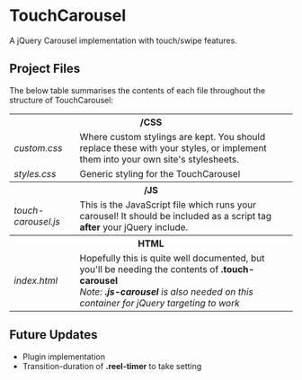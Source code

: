 TouchCarousel
============

A jQuery Carousel implementation with touch/swipe features.


Project Files
-------------

The below table summarises the contents of each file throughout the structure of TouchCarousel:

<table>
  <tr>
    <th colspan=2>/CSS</th>
  </tr>
  <tr>
    <td>
      <em>custom.css</em>
    </td>
    <td>
      Where custom stylings are kept. You should replace these with
      your styles, or implement them into your own site's stylesheets.
    </td>
  </tr>
  <tr>
    <td>
      <em>styles.css</em>
    </td>
    <td>
      Generic styling for the TouchCarousel
    </td>
  </tr>


  <tr>
    <th colspan=2>/JS</th>
  </tr>
  <tr>
    <td>
      <em>touch-carousel.js</em>
    </td>
    <td>
      This is the JavaScript file which runs your carousel! It should be
      included as a script tag <strong>after</strong> your jQuery include.
    </td>
  </tr>

  <tr>
    <th colspan=2>HTML</th>
  </tr>
  <tr>
    <td>
      <em>index.html</em>
    </td>
    <td>
      Hopefully this is quite well documented, but you'll be needing the contents of <strong>.touch-carousel</strong>
      <br>
      <em>Note: <strong>.js-carousel</strong> is also needed on this container for jQuery targeting to work</em>
    </td>
  </tr>

</table>

Future Updates
--------------

* Plugin implementation
* Transition-duration of <strong>.reel-timer</strong> to take setting